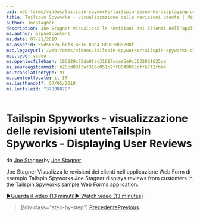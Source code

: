 ```yaml
---
uid: web-forms/videos/tailspin-spyworks/tailspin-spyworks-displaying-user-reviews
title: Tailspin Spyworks - visualizzazione delle revisioni utente | Microsoft Docs
author: JoeStagner
description: Joe Stagner Visualizza le revisioni dei clienti nell'applicazione Web Form di esempio Tailspin Spyworks.
ms.author: aspnetcontent
ms.date: 07/21/2010
ms.assetid: 55d5652a-bcf3-451e-89e4-8b907d88708f
msc.legacyurl: /web-forms/videos/tailspin-spyworks/tailspin-spyworks-displaying-user-reviews
msc.type: video
ms.openlocfilehash: 105829c75da0fac31017ccaa5e9c5632861625ce
ms.sourcegitcommit: b28cd0313af316c051c2ff8549865bff67f2fbb4
ms.translationtype: MT
ms.contentlocale: it-IT
ms.lasthandoff: 07/05/2018
ms.locfileid: "37808078"
---
```

<a name="tailspin-spyworks---displaying-user-reviews"></a><span data-ttu-id="eb157-103">Tailspin Spyworks - visualizzazione delle revisioni utente</span><span class="sxs-lookup"><span data-stu-id="eb157-103">Tailspin Spyworks - Displaying User Reviews</span></span>
====================
<span data-ttu-id="eb157-104">da [Joe Stagner](https://github.com/JoeStagner)</span><span class="sxs-lookup"><span data-stu-id="eb157-104">by [Joe Stagner](https://github.com/JoeStagner)</span></span>

<span data-ttu-id="eb157-105">Joe Stagner Visualizza le revisioni dei clienti nell'applicazione Web Form di esempio Tailspin Spyworks.</span><span class="sxs-lookup"><span data-stu-id="eb157-105">Joe Stagner displays reviews from customers in the Tailspin Spyworks sample Web Forms application.</span></span>

[<span data-ttu-id="eb157-106">&#9654;Guarda il video (13 minuti)</span><span class="sxs-lookup"><span data-stu-id="eb157-106">&#9654; Watch video (13 minutes)</span></span>](https://channel9.msdn.com/Blogs/ASP-NET-Site-Videos/tailspin-spyworks-displaying-user-reviews)

> [!div class="step-by-step"]
> [<span data-ttu-id="eb157-107">Precedente</span><span class="sxs-lookup"><span data-stu-id="eb157-107">Previous</span></span>](tailspin-spyworks-adding-user-product-reviews.md)
